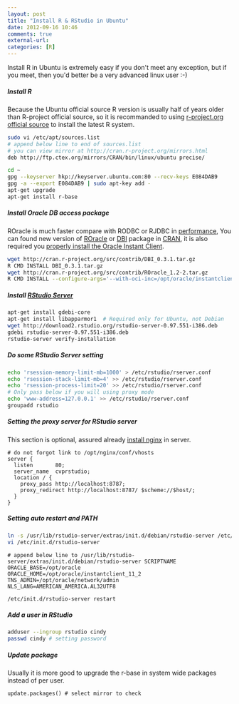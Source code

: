 ```yaml
---
layout: post
title: "Install R & RStudio in Ubuntu"
date: 2012-09-16 10:46
comments: true
external-url:
categories: [R]
---
```

Install R in Ubuntu is extremely easy if you don't meet any exception, but if you meet, then you'd better be a very advanced linux user :-)

<!--more-->

##### Install R
Because the Ubuntu official source R version is usually half of years older than R-project official source, so it is recommanded to using [r-project.org official source](http://cran.r-project.org/bin/linux/ubuntu/README) to install the latest R system.

```bash add R source
sudo vi /etc/apt/sources.list
# append below line to end of sources.list
# you can view mirror at http://cran.r-project.org/mirrors.html
deb http://ftp.ctex.org/mirrors/CRAN/bin/linux/ubuntu precise/
```

```bash import the GPG key and install r-base
cd ~
gpg --keyserver hkp://keyserver.ubuntu.com:80 --recv-keys E084DAB9
gpg -a --export E084DAB9 | sudo apt-key add -
apt-get upgrade
apt-get install r-base
```

##### Install Oracle DB access package
ROracle is much faster compare with RODBC or RJDBC in [performance](https://blogs.oracle.com/R/entry/r_to_oracle_database_connectivity), You can found new version of [ROracle](http://cran.r-project.org/web/packages/ROracle/index.html) or [DBI](http://cran.r-project.org/web/packages/DBI/index.html) package in [CRAN](http://cran.r-project.org/index.html), it is also required you [properly install the Oracle Instant Client](/2012/08/13/another-install-phusion-passenger-and-nginx-log/).

```bash manual install the ROracle
wget http://cran.r-project.org/src/contrib/DBI_0.3.1.tar.gz
R CMD INSTALL DBI_0.3.1.tar.gz
wget http://cran.r-project.org/src/contrib/ROracle_1.2-2.tar.gz
R CMD INSTALL --configure-args='--with-oci-inc=/opt/oracle/instantclient_11_2/sdk/include --with-oci-lib=/opt/oracle/instantclient_11_2' ROracle_1.2-2.tar.gz
```

##### Install [RStudio Server](http://www.rstudio.org/download/server)

```bash Install RStudio Server
apt-get install gdebi-core
apt-get install libapparmor1  # Required only for Ubuntu, not Debian
wget http://download2.rstudio.org/rstudio-server-0.97.551-i386.deb
gdebi rstudio-server-0.97.551-i386.deb
rstudio-server verify-installation
```

##### Do some RStudio Server setting

```bash below setting depend on your system
echo 'rsession-memory-limit-mb=1000' > /etc/rstudio/rserver.conf
echo 'rsession-stack-limit-mb=4' >> /etc/rstudio/rserver.conf
echo 'rsession-process-limit=20' >> /etc/rstudio/rserver.conf
# Only pass below if you will using proxy mode
echo 'www-address=127.0.0.1' >> /etc/rstudio/rserver.conf
groupadd rstudio
```

##### Setting the proxy server for RStudio server

This section is optional, assured already [install nginx](/2012/08/13/another-install-phusion-passenger-and-nginx-log/) in server.

```nginx
# do not forgot link to /opt/nginx/conf/vhosts
server {
  listen       80;
  server_name  cvprstudio;
  location / {
    proxy_pass http://localhost:8787;
    proxy_redirect http://localhost:8787/ $scheme://$host/;
  }
}
```

##### Setting auto restart and PATH

```bash
ln -s /usr/lib/rstudio-server/extras/init.d/debian/rstudio-server /etc/init.d/rstudio-server
vi /etc/init.d/rstudio-server
```

```text vi
# append below line to /usr/lib/rstudio-server/extras/init.d/debian/rstudio-server SCRIPTNAME
ORACLE_BASE=/opt/oracle
ORACLE_HOME=/opt/oracle/instantclient_11_2
TNS_ADMIN=/opt/oracle/network/admin
NLS_LANG=AMERICAN_AMERICA.AL32UTF8
```

```bash Now you can restart rstudio-server via standard init.d service way
/etc/init.d/rstudio-server restart
```

##### Add a user in RStudio

```bash
adduser --ingroup rstudio cindy
passwd cindy # setting password
```

##### Update package
Usually it is more good to upgrade the r-base in system wide packages instead of per user.

```rconsole after run R in root console
update.packages() # select mirror to check
```